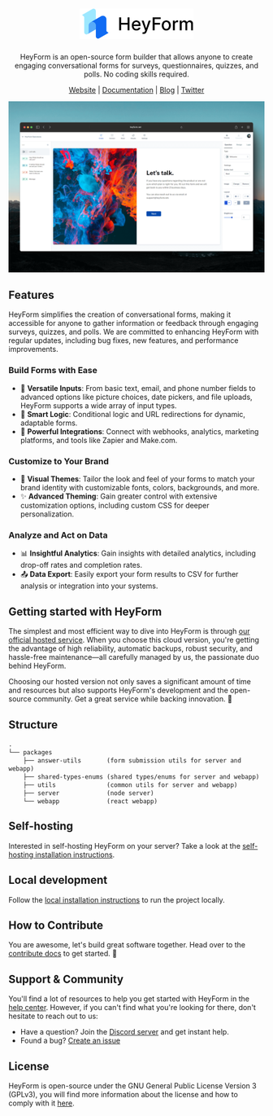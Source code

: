 <div align="center">
  <h1 align="center">
    <img alt="heyform logo" height="60" src="./assets/images/logo.svg">
  </h1>
  <p>HeyForm is an open-source form builder that allows anyone to create engaging conversational forms for surveys, questionnaires, quizzes, and polls. No coding skills required.</p>
</div>
<p align="center">
  <a target="_blank" href="https://heform.net">Website</a> | <a target="_blank" href="https://docs.heyform.net">Documentation</a> | <a target="_blank" href="https://heyform.net/blog">Blog</a> | <a target="_blank" href="https://twitter.com/HeyformHQ">Twitter</a>
</p>

<img src="./assets/images/screenshot.png" alt="HeyForm" />

## Features

HeyForm simplifies the creation of conversational forms, making it accessible for anyone to gather information or feedback through engaging surveys, quizzes, and polls. We are committed to enhancing HeyForm with regular updates, including bug fixes, new features, and performance improvements.

### Build Forms with Ease

- 📝 **Versatile Inputs**: From basic text, email, and phone number fields to advanced options like picture choices, date pickers, and file uploads, HeyForm supports a wide array of input types.
- 🧠 **Smart Logic**: Conditional logic and URL redirections for dynamic, adaptable forms.
- 🔗 **Powerful Integrations**: Connect with webhooks, analytics, marketing platforms, and tools like Zapier and Make.com.

### Customize to Your Brand

- 🎨 **Visual Themes**: Tailor the look and feel of your forms to match your brand identity with customizable fonts, colors, backgrounds, and more.
- ✨ **Advanced Theming**: Gain greater control with extensive customization options, including custom CSS for deeper personalization.

### Analyze and Act on Data

- 📊 **Insightful Analytics**: Gain insights with detailed analytics, including drop-off rates and completion rates.
- 📤 **Data Export**: Easily export your form results to CSV for further analysis or integration into your systems.

## Getting started with HeyForm

The simplest and most efficient way to dive into HeyForm is through [our official hosted service](https://my.heyform.net). When you choose this cloud version, you're getting the advantage of high reliability, automatic backups, robust security, and hassle-free maintenance—all carefully managed by us, the passionate duo behind HeyForm.

Choosing our hosted version not only saves a significant amount of time and resources but also supports HeyForm's development and the open-source community. Get a great service while backing innovation. 💙

## Structure

```
.
└── packages
    ├── answer-utils       (form submission utils for server and webapp)
    ├── shared-types-enums (shared types/enums for server and webapp)
    ├── utils              (common utils for server and webapp)
    ├── server             (node server)
    └── webapp             (react webapp)
```

## Self-hosting

Interested in self-hosting HeyForm on your server? Take a look at the [self-hosting installation instructions](https://docs.heyform.net/self-hosting).

## Local development

Follow the [local installation instructions](https://docs.heyform.net/local-development) to run the project locally.

## How to Contribute
You are awesome, let's build great software together. Head over to the [contribute docs](https://docs.heyform.net/contribute) to get started. 💪

## Support & Community

You'll find a lot of resources to help you get started with HeyForm in the [help center](https://docs.heyform.net). However, if you can't find what you're looking for there, don't hesitate to reach out to us:

- Have a question? Join the [Discord server](https://discord.gg/sgT4v4GSTe) and get instant help.
- Found a bug? [Create an issue](https://github.com/heyform/heyform/issues/new/choose)

## License

HeyForm is open-source under the GNU General Public License Version 3 (GPLv3), you will find more information about the license and how to comply with it [here](https://docs.heyform.net/license).
